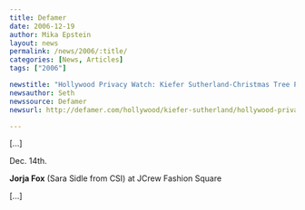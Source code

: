 ```yaml
---
title: Defamer
date: 2006-12-19
author: Mika Epstein
layout: news
permalink: /news/2006/:title/
categories: [News, Articles]
tags: ["2006"]

newstitle: "Hollywood Privacy Watch: Kiefer Sutherland-Christmas Tree Peace Accord Still In Effect  "
newsauthor: Seth  
newssource: Defamer  
newsurl: http://defamer.com/hollywood/kiefer-sutherland/hollywood-privacywatch-kiefer-sutherland+christmas-tree-peace-accord-still-in-effect-223093.php  

---
```


[...]

Dec. 14th.  
  
**Jorja Fox** (Sara Sidle from CSI) at JCrew Fashion Square

[...]  
